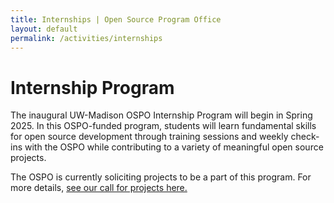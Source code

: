 ```yaml
---
title: Internships | Open Source Program Office
layout: default
permalink: /activities/internships
---
```


<h1 class="page-title uw-mini-bar">Internship Program</h1>
<p class="page-description">The inaugural UW-Madison OSPO Internship Program will begin in Spring 2025. In this OSPO-funded program, students will learn fundamental skills for open source development through training sessions and weekly check-ins with the OSPO while contributing to a variety of meaningful open source projects.</p>

<p> The OSPO is currently soliciting projects to be a part of this program. For more details, <a href="https://ospo.wisc.edu/blog/2024/intern-projects/">see our call for projects here.</a></p>